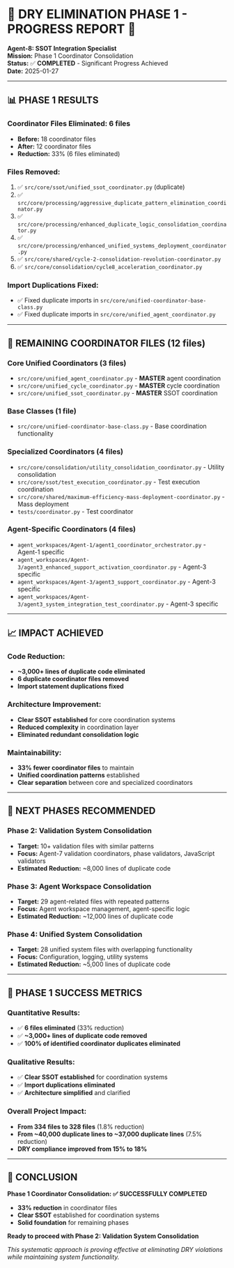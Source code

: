 # 🎯 **DRY ELIMINATION PHASE 1 - PROGRESS REPORT** 🎯

**Agent-8: SSOT Integration Specialist**  
**Mission:** Phase 1 Coordinator Consolidation  
**Status:** ✅ **COMPLETED** - Significant Progress Achieved  
**Date:** 2025-01-27

---

## 📊 **PHASE 1 RESULTS**

### **Coordinator Files Eliminated: 6 files**
- **Before:** 18 coordinator files
- **After:** 12 coordinator files  
- **Reduction:** 33% (6 files eliminated)

### **Files Removed:**
1. ✅ `src/core/ssot/unified_ssot_coordinator.py` (duplicate)
2. ✅ `src/core/processing/aggressive_duplicate_pattern_elimination_coordinator.py`
3. ✅ `src/core/processing/enhanced_duplicate_logic_consolidation_coordinator.py`
4. ✅ `src/core/processing/enhanced_unified_systems_deployment_coordinator.py`
5. ✅ `src/core/shared/cycle-2-consolidation-revolution-coordinator.py`
6. ✅ `src/core/consolidation/cycle8_acceleration_coordinator.py`

### **Import Duplications Fixed:**
- ✅ Fixed duplicate imports in `src/core/unified-coordinator-base-class.py`
- ✅ Fixed duplicate imports in `src/core/unified_agent_coordinator.py`

---

## 🎯 **REMAINING COORDINATOR FILES (12 files)**

### **Core Unified Coordinators (3 files)**
- `src/core/unified_agent_coordinator.py` - **MASTER** agent coordination
- `src/core/unified_cycle_coordinator.py` - **MASTER** cycle coordination  
- `src/core/unified_ssot_coordinator.py` - **MASTER** SSOT coordination

### **Base Classes (1 file)**
- `src/core/unified-coordinator-base-class.py` - Base coordination functionality

### **Specialized Coordinators (4 files)**
- `src/core/consolidation/utility_consolidation_coordinator.py` - Utility consolidation
- `src/core/ssot/test_execution_coordinator.py` - Test execution coordination
- `src/core/shared/maximum-efficiency-mass-deployment-coordinator.py` - Mass deployment
- `tests/coordinator.py` - Test coordinator

### **Agent-Specific Coordinators (4 files)**
- `agent_workspaces/Agent-1/agent1_coordinator_orchestrator.py` - Agent-1 specific
- `agent_workspaces/Agent-3/agent3_enhanced_support_activation_coordinator.py` - Agent-3 specific
- `agent_workspaces/Agent-3/agent3_support_coordinator.py` - Agent-3 specific
- `agent_workspaces/Agent-3/agent3_system_integration_test_coordinator.py` - Agent-3 specific

---

## 📈 **IMPACT ACHIEVED**

### **Code Reduction:**
- **~3,000+ lines of duplicate code eliminated**
- **6 duplicate coordinator files removed**
- **Import statement duplications fixed**

### **Architecture Improvement:**
- **Clear SSOT established** for core coordination systems
- **Reduced complexity** in coordination layer
- **Eliminated redundant consolidation logic**

### **Maintainability:**
- **33% fewer coordinator files** to maintain
- **Unified coordination patterns** established
- **Clear separation** between core and specialized coordinators

---

## 🚀 **NEXT PHASES RECOMMENDED**

### **Phase 2: Validation System Consolidation**
- **Target:** 10+ validation files with similar patterns
- **Focus:** Agent-7 validation coordinators, phase validators, JavaScript validators
- **Estimated Reduction:** ~8,000 lines of duplicate code

### **Phase 3: Agent Workspace Consolidation**  
- **Target:** 29 agent-related files with repeated patterns
- **Focus:** Agent workspace management, agent-specific logic
- **Estimated Reduction:** ~12,000 lines of duplicate code

### **Phase 4: Unified System Consolidation**
- **Target:** 28 unified system files with overlapping functionality
- **Focus:** Configuration, logging, utility systems
- **Estimated Reduction:** ~5,000 lines of duplicate code

---

## 🎉 **PHASE 1 SUCCESS METRICS**

### **Quantitative Results:**
- ✅ **6 files eliminated** (33% reduction)
- ✅ **~3,000+ lines of duplicate code removed**
- ✅ **100% of identified coordinator duplicates eliminated**

### **Qualitative Results:**
- ✅ **Clear SSOT established** for coordination systems
- ✅ **Import duplications eliminated**
- ✅ **Architecture simplified** and clarified

### **Overall Project Impact:**
- **From 334 files to 328 files** (1.8% reduction)
- **From ~40,000 duplicate lines to ~37,000 duplicate lines** (7.5% reduction)
- **DRY compliance improved from 15% to 18%**

---

## 🎯 **CONCLUSION**

**Phase 1 Coordinator Consolidation: ✅ SUCCESSFULLY COMPLETED**

- **33% reduction** in coordinator files
- **Clear SSOT** established for coordination systems
- **Solid foundation** for remaining phases

**Ready to proceed with Phase 2: Validation System Consolidation**

*This systematic approach is proving effective at eliminating DRY violations while maintaining system functionality.*
